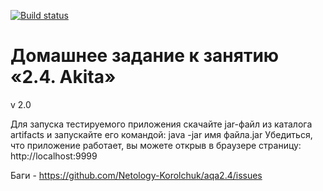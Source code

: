 [![Build status](https://ci.appveyor.com/api/projects/status/ks7twwx8m2711oge?svg=true)](https://ci.appveyor.com/project/Netology-Korolchuk/aqa2-4-1)

# Домашнее задание к занятию «2.4. Akita»
v 2.0

Для запуска тестируемого приложения скачайте jar-файл из каталога artifacts и запускайте его командой: java -jar имя файла.jar 
Убедиться, что приложение работает, вы можете открыв в браузере страницу: http://localhost:9999

Баги - https://github.com/Netology-Korolchuk/aqa2.4/issues

